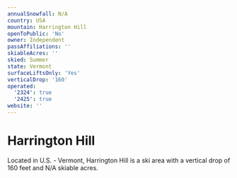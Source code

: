 ```yaml
---
annualSnowfall: N/A
country: USA
mountain: Harrington Hill
openToPublic: 'No'
owner: Independent
passAffiliations: ''
skiableAcres: ''
skied: Summer
state: Vermont
surfaceLiftsOnly: 'Yes'
verticalDrop: '160'
operated:
  '2324': true
  '2425': true
website: ''
---
```



# Harrington Hill

Located in U.S. - Vermont, Harrington Hill is a ski area with a vertical drop of 160 feet and N/A skiable acres.
